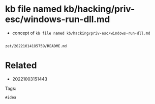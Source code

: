 # kb file named kb/hacking/priv-esc/windows-run-dll.md

- concept of `kb file named kb/hacking/priv-esc/windows-run-dll.md`

```
```

` zet/20221014185759/README.md `

# Related

- 20221003151443

Tags:

    #idea
